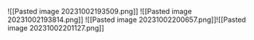 ![[Pasted image 20231002193509.png]]
![[Pasted image 20231002193814.png]]
![[Pasted image 20231002200657.png]]![[Pasted image 20231002201127.png]]